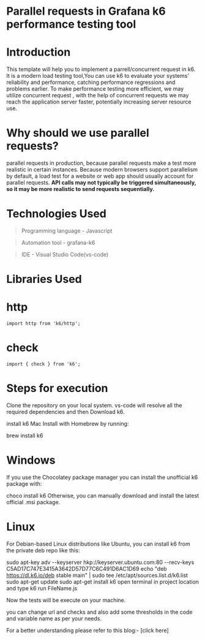# Parallel requests in Grafana k6 performance testing tool
# Introduction
 This template will help you to implement a parrell/concurrent request in k6. It is a modern load testing tool,You can use k6 to evaluate your systems’ reliability and performance, catching performance regressions and problems earlier. To make performance testing more efficient, we may utilize concurrent request , with the help of concurrent requests  we may reach the application server faster, potentially increasing server resource use.
# Why should we use parallel requests?
parallel requests in production, because parallel requests make a test more realistic in certain instances. Because modern browsers support parallelism by default, a load test for a website or web app should usually account for parallel requests.
<strong>API calls may not typically be triggered simultaneously, so it may be more realistic to send requests sequentially.</strong>
# Technologies Used
> Programming language - Javascript

> Automation tool - grafana-k6

> IDE - Visual Studio Code(vs-code)
# Libraries Used
# http
    import http from 'k6/http';
# check
    import { check } from 'k6';

# Steps for execution
Clone the repository on your local system. vs-code will resolve all the required dependencies and then Download k6.

install k6
Mac
Install with Homebrew by running:

brew install k6
# Windows
If you use the Chocolatey package manager you can install the unofficial k6 package with:

  choco install k6
Otherwise, you can manually download and install the latest official .msi package.

# Linux
For Debian-based Linux distributions like Ubuntu, you can install k6 from the private deb repo like this:

sudo apt-key adv --keyserver hkp://keyserver.ubuntu.com:80 --recv-keys C5AD17C747E3415A3642D57D77C6C491D6AC1D69
echo "deb https://dl.k6.io/deb stable main" | sudo tee /etc/apt/sources.list.d/k6.list
sudo apt-get update
sudo apt-get install k6
open terminal in project location and type k6 run FileName.js

Now the tests will be execute on your machine.

you can change url and checks and also add some thresholds in the code and variable name as per your needs.

For a better understanding please refer to this blog:- [click here]
